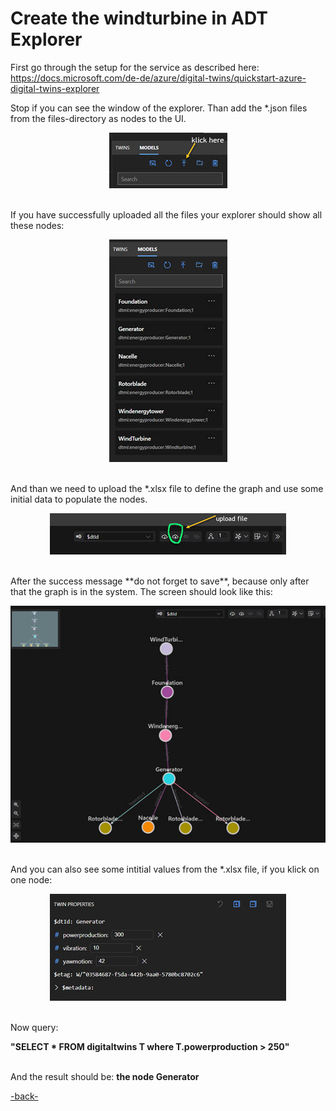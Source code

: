 # Create the windturbine in ADT Explorer

First go through the setup for the service as described here:
https://docs.microsoft.com/de-de/azure/digital-twins/quickstart-azure-digital-twins-explorer 

Stop if you can see the window of the explorer. Than add the *.json files from the files-directory as nodes to the UI.<br>
<p align="center">
<img src ="uploadfile.jpg">
</p><br>
If you have successfully uploaded all the files your explorer should show all these nodes: <br>
<p align="center">
<img src ="nodes.jpg">
</p><br>
And than we need to upload the *.xlsx file to define the graph and use some initial data to populate the nodes.<br>
<p align="center">
<img src ="uploadxlsx.jpg">
</p><br>
After the success message **do not forget to save**, because only after that the graph is in the system. The screen should look like this:<br>
<p align="center">
<img src ="graph.jpg">
</p><br>
And you can also see some intitial values from the *.xlsx file, if you klick on one node:
<br>
<p align="center">
<img src ="initialvalue.jpg">
</p>
<br>
Now query:<br>
<p>
<strong>"SELECT * FROM digitaltwins T where T.powerproduction > 250"</strong></p> <br>
And the result should be: <strong>the node Generator</strong>


<a href="https://github.com/DittmannAxel/ADT3Dimension">-back-</a>


